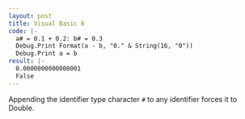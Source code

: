 ```yaml
---
layout: post
title: Visual Basic 6
code: |-
  a# = 0.1 + 0.2: b# = 0.3
  Debug.Print Format(a - b, "0." & String(16, "0"))
  Debug.Print a = b
result: |-
  0.0000000000000001  
  False
---
```


Appending the identifier type character `#` to any identifier forces it to
Double.

